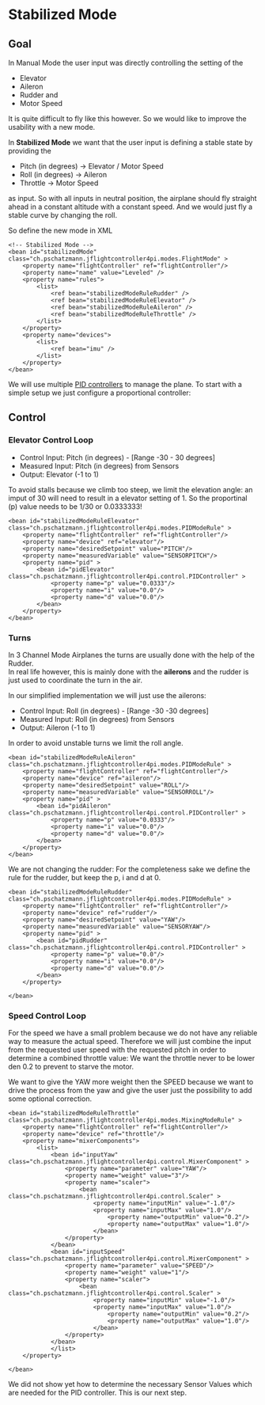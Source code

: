 # Stabilized Mode

## Goal

In Manual Mode the user input was directly controlling the setting of the 
- Elevator
- Aileron
- Rudder and
- Motor Speed

It is quite difficult to fly like this however. So we would like to improve the usability with a new mode.

In **Stabilized Mode** we want that the user input is defining a stable state by providing the 

- Pitch (in degrees) -> Elevator / Motor Speed 
- Roll (in degrees) -> Aileron
- Throttle -> Motor Speed 

as input. So with all inputs in neutral position, the airplane should fly straight ahead in a constant
altitude with a constant speed. And we would just fly a stable curve by changing the roll.

So define the new mode in XML

	<!-- Stabilized Mode -->
	<bean id="stabilizedMode" class="ch.pschatzmann.jflightcontroller4pi.modes.FlightMode" >
	    <property name="flightController" ref="flightController"/>
	    <property name="name" value="Leveled" /> 
	  	<property name="rules">
	  		<list>
            	<ref bean="stabilizedModeRuleRudder" />
            	<ref bean="stabilizedModeRuleElevator" />                
            	<ref bean="stabilizedModeRuleAileron" />  
            	<ref bean="stabilizedModeRuleThrottle" />                              
        	</list>
	  	</property>	 
	  	<property name="devices">
	  		<list>
            	<ref bean="imu" />
        	</list>
	  	</property>	 
	</bean>

We will use multiple [PID controllers](https://en.wikipedia.org/wiki/PID_controller) to manage the plane. To start with a simple setup we just configure a proportional controller: 
	

## Control

### Elevator Control Loop

 - Control Input: Pitch (in degrees) - [Range -30 - 30 degrees] 
 - Measured Input: Pitch (in degrees) from Sensors
 - Output: Elevator (-1 to 1)
 
To avoid stalls because we climb too steep, we limit the elevation angle: an imput of 30 will need 
to result in a elevator setting of 1. So the proportinal (p) value needs to be  1/30 or 0.0333333!

	<bean id="stabilizedModeRuleElevator" class="ch.pschatzmann.jflightcontroller4pi.modes.PIDModeRule" >
	    <property name="flightController" ref="flightController"/>
	    <property name="device" ref="elevator"/>
	    <property name="desiredSetpoint" value="PITCH"/>
	    <property name="measuredVariable" value="SENSORPITCH"/>
	    <property name="pid" >
	    	<bean id="pidElevator" class="ch.pschatzmann.jflightcontroller4pi.control.PIDController" >
			    <property name="p" value="0.0333"/>
			    <property name="i" value="0.0"/>
			    <property name="d" value="0.0"/>
			</bean>
	    </property>
	</bean>
	

### Turns 
 
In 3 Channel Mode Airplanes the turns are usually done with the help of the Rudder.  
In real life however, this is mainly done with the **ailerons** and the rudder is just used to coordinate the turn in the air.

In our simplified implementation we will just use the ailerons:

 - Control Input: Roll (in degrees) - [Range -30 -30 degrees]
 - Measured Input: Roll (in degrees) from Sensors
 - Output: Aileron (-1 to 1)

In order to avoid unstable turns we limit the roll angle.

	<bean id="stabilizedModeRuleAileron" class="ch.pschatzmann.jflightcontroller4pi.modes.PIDModeRule" >
	    <property name="flightController" ref="flightController"/>
	    <property name="device" ref="aileron"/>
	    <property name="desiredSetpoint" value="ROLL"/>
	    <property name="measuredVariable" value="SENSORROLL"/>
	    <property name="pid" >
	    	<bean id="pidAileron" class="ch.pschatzmann.jflightcontroller4pi.control.PIDController" >
			    <property name="p" value="0.0333"/>
			    <property name="i" value="0.0"/>
			    <property name="d" value="0.0"/>
			</bean>
	    </property>
	</bean>

We are not changing the rudder: For the completeness sake we define the rule for the rudder, but keep the p, i and d at 0. 
	
	<bean id="stabilizedModeRuleRudder" class="ch.pschatzmann.jflightcontroller4pi.modes.PIDModeRule" >
	    <property name="flightController" ref="flightController"/>
	    <property name="device" ref="rudder"/>
	    <property name="desiredSetpoint" value="YAW"/>
	    <property name="measuredVariable" value="SENSORYAW"/>	    
	    <property name="pid" >
	    	<bean id="pidRudder" class="ch.pschatzmann.jflightcontroller4pi.control.PIDController" >
			    <property name="p" value="0.0"/>
			    <property name="i" value="0.0"/>
			    <property name="d" value="0.0"/>
			</bean>
	    </property>
	    
	</bean>

### Speed Control Loop
 
For the speed we have a small problem because we do not have any reliable way to measure the actual speed. Therefore we will just combine the input from the requested user speed with the requested pitch
in order to determine a combined throttle value: We want the throttle never to be lower den 0.2 to
prevent to starve the motor.

We want to give the YAW more weight then the SPEED because we want to drive the process from the yaw and give the user just the possibility to add some optional correction.

	<bean id="stabilizedModeRuleThrottle" class="ch.pschatzmann.jflightcontroller4pi.modes.MixingModeRule" >
	    <property name="flightController" ref="flightController"/>
	    <property name="device" ref="throttle"/>
	    <property name="mixerComponents">
	  		<list>
				<bean id="inputYaw" class="ch.pschatzmann.jflightcontroller4pi.control.MixerComponent" >
				    <property name="parameter" value="YAW"/>
				    <property name="weight" value="3"/>
				    <property name="scaler">
						<bean class="ch.pschatzmann.jflightcontroller4pi.control.Scaler" >
					   	    <property name="inputMin" value="-1.0"/>
		   					<property name="inputMax" value="1.0"/>
		    					<property name="outputMin" value="0.2"/>
		    					<property name="outputMax" value="1.0"/>
				    		</bean>
				    </property>
				</bean>
				<bean id="inputSpeed" class="ch.pschatzmann.jflightcontroller4pi.control.MixerComponent" >
				    <property name="parameter" value="SPEED"/>
				    <property name="weight" value="1"/>
				    <property name="scaler">
						<bean class="ch.pschatzmann.jflightcontroller4pi.control.Scaler" >
					   	    <property name="inputMin" value="-1.0"/>
		   					<property name="inputMax" value="1.0"/>
		    					<property name="outputMin" value="0.2"/>
		    					<property name="outputMax" value="1.0"/>
				    		</bean>
				    </property>
				</bean>
        		</list>
	  	</property>	 
	
	</bean>


We did not show yet how to determine the necessary Sensor Values which are needed for the PID controller. This is our next step.
 
 
 